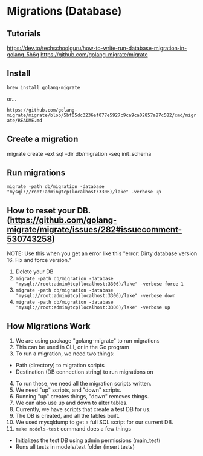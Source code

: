 # Migrations (Database)

## Tutorials

https://dev.to/techschoolguru/how-to-write-run-database-migration-in-golang-5h6g
https://github.com/golang-migrate/migrate

## Install

`brew install golang-migrate`

or...

`https://github.com/golang-migrate/migrate/blob/5bf05dc3236ef077e5927c9ca9ca02857a87c582/cmd/migrate/README.md`

## Create a migration

migrate create -ext sql -dir db/migration -seq init_schema

## Run migrations

`migrate -path db/migration -database "mysql://root:admin@tcp(localhost:3306)/lake" -verbose up`

## How to reset your DB. (https://github.com/golang-migrate/migrate/issues/282#issuecomment-530743258)

NOTE: Use this when you get an error like this "error: Dirty database version 16. Fix and force version."

1. Delete your DB
2. `migrate -path db/migration -database "mysql://root:admin@tcp(localhost:3306)/lake" -verbose force 1`
3. `migrate -path db/migration -database "mysql://root:admin@tcp(localhost:3306)/lake" -verbose down`
4. `migrate -path db/migration -database "mysql://root:admin@tcp(localhost:3306)/lake" -verbose up`

## How Migrations Work

1. We are using package "golang-migrate" to run migrations
2. This can be used in CLI, or in the Go program
3. To run a migration, we need two things:
  - Path (directory) to migration scripts
  - Destination (DB connection string) to run migrations on
4. To run these, we need all the migration scripts written.
5. We need "up" scripts, and "down" scripts.
6. Running "up" creates things, "down" removes things.
7. We can also use up and down to alter tables.
8. Currently, we have scripts that create a test DB for us.
9. The DB is created, and all the tables built.
10. We used mysqldump to get a full SQL script for our current DB.
11. ```make models-test``` command does a few things
  - Initializes the test DB using admin permissions (main_test)
  - Runs all tests in models/test folder (insert tests)

